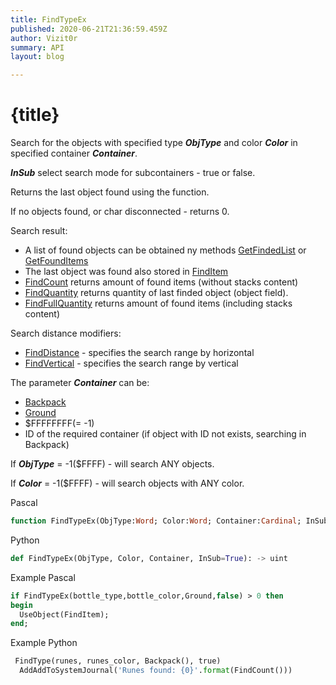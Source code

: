```yaml
---
title: FindTypeEx
published: 2020-06-21T21:36:59.459Z
author: Vizit0r
summary: API
layout: blog

---
```


# {title}

Search for the objects with specified type ***ObjType*** and color ***Color*** in specified container ***Container***.

***InSub*** select search mode for subcontainers - true or false. 

Returns the last object found using the function.

If no objects found, or char disconnected - returns 0.


Search result:
* A list of found objects can be obtained ny methods [GetFindedList](Api/GetFindedList) or [GetFoundItems](Api/GetFoundItems) 
* The last object was found also stored in [FindItem](Api/FindItem)  
* [FindCount](Api/FindCount)   returns amount of found items (without stacks content)
* [FindQuantity](Api/FindQuantity)   returns quantity of last finded object (object field).
* [FindFullQuantity](Api/FindFullQuantity) returns amount of found items (including stacks content)



Search distance modifiers:

* [FindDistance](Api/FindDistance) - specifies the search range by horizontal
* [FindVertical](Api/FindVertical) - specifies the search range by vertical

The parameter ***Container*** can be:

- [Backpack](Api/Backpack)
- [Ground](Api/Ground) 
- $FFFFFFFF(= -1)
- ID of the required container (if object with ID not exists, searching in Backpack)




If ***ObjType*** = -1($FFFF) - will search ANY objects.

If ***Color*** = -1($FFFF) - will search objects with ANY color.





Pascal

```pascal
function FindTypeEx(ObjType:Word; Color:Word; Container:Cardinal; InSub:Boolean):Cardinal
```



Python
```python
def FindTypeEx(ObjType, Color, Container, InSub=True): -> uint
```





Example Pascal
```pascal
if FindTypeEx(bottle_type,bottle_color,Ground,false) > 0 then
begin
  UseObject(FindItem);
end;
```




Example Python
```python
 FindType(runes, runes_color, Backpack(), true)
  AddAddToSystemJournal('Runes found: {0}'.format(FindCount()))
```